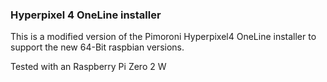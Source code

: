 ### Hyperpixel 4 OneLine installer


This is a modified version of the Pimoroni Hyperpixel4 OneLine installer to support the new 64-Bit raspbian versions.

Tested with an Raspberry Pi Zero 2 W
